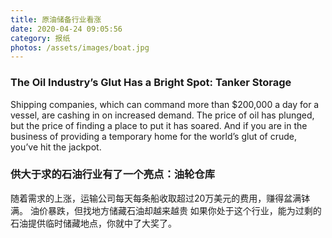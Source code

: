 ```yaml
---
title: 原油储备行业看涨
date: 2020-04-24 09:05:56
category: 报纸
photos: /assets/images/boat.jpg
---
```

### The Oil Industry’s Glut Has a Bright Spot: Tanker Storage
Shipping companies, which can command more than $200,000 a day for a vessel, are cashing in on increased demand.
The price of oil has plunged, but the price of finding a place to put it has soared.
And if you are in the business of providing a temporary home for the world’s glut of crude, you’ve hit the jackpot.

###  供大于求的石油行业有了一个亮点：油轮仓库
随着需求的上涨，运输公司每天每条船收取超过20万美元的费用，赚得盆满钵满。
油价暴跌，但找地方储藏石油却越来越贵
如果你处于这个行业，能为过剩的石油提供临时储藏地点，你就中了大奖了。
